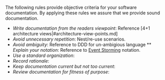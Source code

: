 The following rules provide objective criteria for your software documentation. By applying these rules we assure that we provide sound documentation.

* *Write documentation from the readers viewpoint*: Reference [4+1 architecture views|#architecture-view-points.md] 
* *Avoid unnecessary repetition*: Nest/re-use scenarios.
* *Avoid ambiguity*: Reference to DDD for un-ambigious language
** *Explain your notation*: Reference to [Event Storming](#event_storming.md) notation.
* *Use a standard organization*:
* *Record rationale*:
* *Keep documentation current but not too current*:
* *Review documentation for fitness of purpose*: